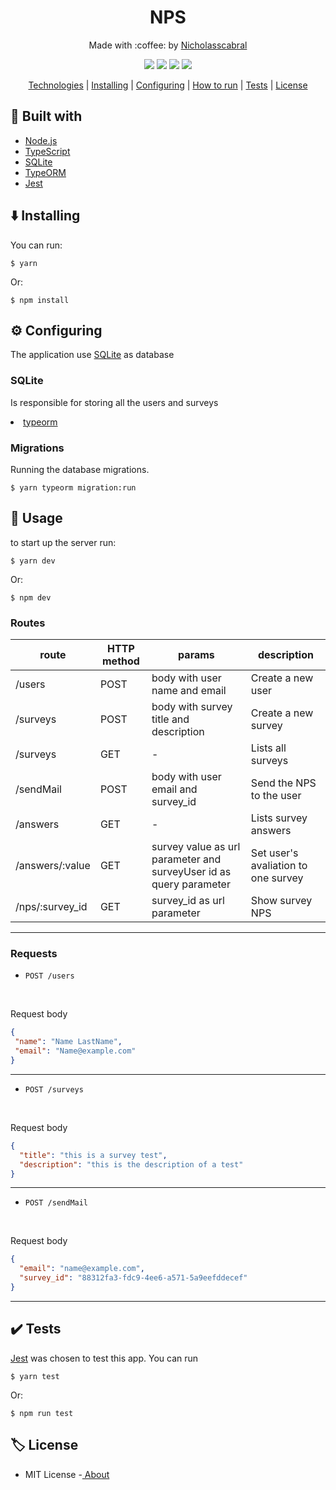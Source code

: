 <h1 align="center">
  NPS
 </h1>
 
 <p align="center">
   Made with :coffee: by <a href="https://www.linkedin.com/in/nicholas-cabral-dos-anjos-13b3981a7/" target="_blank"> Nicholasscabral </a> 
 </p>
 
 <p align="center">
   <img src="https://img.shields.io/github/languages/top/nicholasscabral/nps-api"> 
   <img src="https://img.shields.io/github/repo-size/nicholasscabral/nps-api"> 
   <img src="https://img.shields.io/badge/License-MIT-green.svg"> 
   <img src="https://img.shields.io/badge/PRs-welcome-brightgreen">
 </p>
 
 <div align="center">
  
  [Technologies](#construction_worker-built-with) | 
  [Installing](#arrow_down-installing) |
  [Configuring](#gear-configuring) | 
  [How to run](#triangular_flag_on_post-usage) |
  [Tests](#heavy_check_mark-tests) |
  [License](#label-license)
   
 </div>
 
 ## :construction_worker: Built with
 <ul>
    <li><a href="https://nodejs.org/en/">Node.js</a></li>
    <li><a href="https://www.typescriptlang.org/">TypeScript</a></li>
    <li><a href="https://www.sqlite.org/index.html">SQLite</a></li>
    <li><a href="https://typeorm.io/#/">TypeORM</a></li>
    <li><a href="https://jestjs.io/">Jest</a></li>
 </ul>

 ## :arrow_down: Installing
 
 <p>You can run:</p>

 ```
 $ yarn
 ```

 <p>Or:</p>

 ```
 $ npm install
 ```

 ## :gear: Configuring
 <p>The application use <a href="https://www.sqlite.org/index.html">SQLite</a> as database</p>
 
 ### SQLite
 <p>Is responsible for storing all the users and surveys</p>
 <li><a href="https://typeorm.io/#/">typeorm</a></li>

 ### Migrations
 <p>Running the database migrations.</p>

 ```
 $ yarn typeorm migration:run
 ```
 
 ## :triangular_flag_on_post: Usage
 <p>to start up the server run:</p>

 ```
 $ yarn dev
 ```

 <p>Or:</p>

 ```
 $ npm dev
 ```

 ### Routes
  |  route | HTTP method  | params  | description  |
  |---|---|---|---|
  | /users  |  POST | body with user name and email  | Create a new user  |
  | /surveys  | POST  | body with survey title and description  | Create a new survey  |
  | /surveys  | GET  | -  | Lists all surveys  |
  | /sendMail  | POST  | body with user email and survey_id  | Send the NPS to the user  |
  | /answers | GET | -  | Lists survey answers  |
  | /answers/:value  | GET  | survey value as url parameter and surveyUser id as query parameter  | Set user's avaliation to one survey  |
  | /nps/:survey_id  | GET  | survey_id as url parameter  | Show survey NPS  |
 ---
  ### Requests
  * `POST /users`
  <br>
  <p>Request body</p>

  ```json
 {
   "name": "Name LastName",
   "email": "Name@example.com"
 }
  ```
 ---
 * `POST /surveys`
  <br>
  <p>Request body</p>

  ```json
  {
    "title": "this is a survey test",
    "description": "this is the description of a test"
  }
  ```
  ---
  * `POST /sendMail`
  <br>
  <p>Request body</p>

  ```json
  {
    "email": "name@example.com",
    "survey_id": "88312fa3-fdc9-4ee6-a571-5a9eefddecef"
  }
  ```
  ---
 ## :heavy_check_mark: Tests
 <p><a href="https://jestjs.io/">Jest</a> was chosen to test this app. You can run</p>

 ```
 $ yarn test
 ```

 <p>Or:</p>

 ```
 $ npm run test
 ```
 
 
 ## :label: License
 <ul>
   <li> MIT License -<a href="https://github.com/nicholasscabral/nps-api/blob/master/LICENSE"> About </a></li>
 </ul>
 
